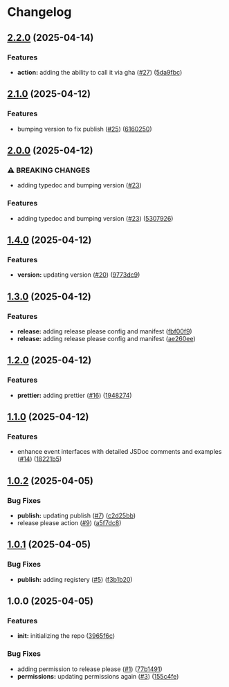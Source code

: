 # Changelog

## [2.2.0](https://github.com/sds9-org/datadog-event/compare/v2.1.0...v2.2.0) (2025-04-14)


### Features

* **action:** adding the ability to call it via gha ([#27](https://github.com/sds9-org/datadog-event/issues/27)) ([5da9fbc](https://github.com/sds9-org/datadog-event/commit/5da9fbc495c97a10cd36e587078d334e720e0d97))

## [2.1.0](https://github.com/sds9-org/datadog-event/compare/v2.0.0...v2.1.0) (2025-04-12)


### Features

* bumping version to fix publish ([#25](https://github.com/sds9-org/datadog-event/issues/25)) ([6160250](https://github.com/sds9-org/datadog-event/commit/6160250f291d495ae249effb86b078a2f696cf2a))

## [2.0.0](https://github.com/sds9-org/datadog-event/compare/v1.4.0...v2.0.0) (2025-04-12)


### ⚠ BREAKING CHANGES

* adding typedoc and bumping version ([#23](https://github.com/sds9-org/datadog-event/issues/23))

### Features

* adding typedoc and bumping version ([#23](https://github.com/sds9-org/datadog-event/issues/23)) ([5307926](https://github.com/sds9-org/datadog-event/commit/530792689dd607148ace4ae529680ff987e4264a))

## [1.4.0](https://github.com/sds9-org/datadog-event/compare/v1.3.0...v1.4.0) (2025-04-12)


### Features

* **version:** updating version ([#20](https://github.com/sds9-org/datadog-event/issues/20)) ([9773dc9](https://github.com/sds9-org/datadog-event/commit/9773dc9f9f98bd0d3310c44ebba9d2a39c24efb7))

## [1.3.0](https://github.com/sds9-org/datadog-event/compare/v1.2.0...v1.3.0) (2025-04-12)


### Features

* **release:** adding release please config and manifest ([fbf00f9](https://github.com/sds9-org/datadog-event/commit/fbf00f900646ee3f45fbbdaaf37d53def566a77c))
* **release:** adding release please config and manifest ([ae260ee](https://github.com/sds9-org/datadog-event/commit/ae260eea4aee6f5f306b17afb175adc4adb91027))

## [1.2.0](https://github.com/sds9-org/datadog-event/compare/v1.1.0...v1.2.0) (2025-04-12)


### Features

* **prettier:** adding prettier ([#16](https://github.com/sds9-org/datadog-event/issues/16)) ([1948274](https://github.com/sds9-org/datadog-event/commit/1948274f72bcd5f9c2a0673631f0fab7f94f9b1b))

## [1.1.0](https://github.com/sds9-org/datadog-event/compare/v1.0.2...v1.1.0) (2025-04-12)

### Features

- enhance event interfaces with detailed JSDoc comments and examples ([#14](https://github.com/sds9-org/datadog-event/issues/14)) ([18221b5](https://github.com/sds9-org/datadog-event/commit/18221b5714186a29768c2e641d9afbe15724359f))

## [1.0.2](https://github.com/sds9-org/datadog-event/compare/v1.0.1...v1.0.2) (2025-04-05)

### Bug Fixes

- **publish:** updating publish ([#7](https://github.com/sds9-org/datadog-event/issues/7)) ([c2d25bb](https://github.com/sds9-org/datadog-event/commit/c2d25bba417c6ee514c4494bcfa2a381af4be577))
- release please action ([#9](https://github.com/sds9-org/datadog-event/issues/9)) ([a5f7dc8](https://github.com/sds9-org/datadog-event/commit/a5f7dc8c5697acb6be16af616e219e64ba71a1be))

## [1.0.1](https://github.com/sds9-org/datadog-event/compare/v1.0.0...v1.0.1) (2025-04-05)

### Bug Fixes

- **publish:** adding registery ([#5](https://github.com/sds9-org/datadog-event/issues/5)) ([f3b1b20](https://github.com/sds9-org/datadog-event/commit/f3b1b204ea96da8b0578c47373a83b23e1eeb9ab))

## 1.0.0 (2025-04-05)

### Features

- **init:** initializing the repo ([3965f6c](https://github.com/sds9-org/datadog-event/commit/3965f6ceef582dc65f7133e97f0a61211b95c122))

### Bug Fixes

- adding permission to release please ([#1](https://github.com/sds9-org/datadog-event/issues/1)) ([77b1491](https://github.com/sds9-org/datadog-event/commit/77b1491a68f67a3bdab32fc2ecf01712487b8156))
- **permissions:** updating permissions again ([#3](https://github.com/sds9-org/datadog-event/issues/3)) ([155c4fe](https://github.com/sds9-org/datadog-event/commit/155c4fe7b9b3b4b44c3013c1fdba5adc3b53dea5))
